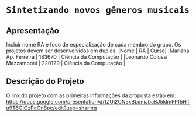 # `Sintetizando novos gêneros musicais`

## Apresentação

 Incluir nome RA e foco de especialização de cada membro do grupo. Os projetos devem ser desenvolvidos em duplas.
 |Nome  | RA | Curso|
 |Mariana Ap. Ferreira | 183670 | Ciência da Computação |
 |Leonardo Colussi Mazzamboni | 220129 | Ciência da Computação |


## Descrição do Projeto

O link do projeto com as primeiras informações da proposta estão em:
https://docs.google.com/presentation/d/1ZUj2CN5xBLdniJba8J5klmFPf5HTu9T6GIOzPcOn8pc/edit?usp=sharing
